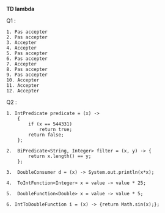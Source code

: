 **TD lambda**

Q1 :

    1. Pas accepter 
    2. Pas accepter
    3. Accepter
    4. Accepter
    5. Pas accepter
    6. Pas accepter
    7. Accepter
    8. Pas accepter
    9. Pas accepter
    10. Accepter
    11. Accepter
    12. Accepter

Q2 :
    
    1. IntPredicate predicate = (x) ->
        {
            if (x == 544331)
                return true;
            return false;
        };

    2.  BiPredicate<String, Integer> filter = (x, y) -> {
            return x.length() == y;
        };

    3.  DoubleConsumer d = (x) -> System.out.println(x*x);

    4.  ToIntFunction<Integer> x = value -> value * 25;

    5.  DoubleFunction<Double> x = value -> value * 5;

    6. IntToDoubleFunction i = (x) -> {return Math.sin(x);};
